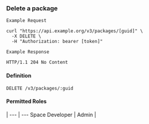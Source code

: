 ### Delete a package

```
Example Request
```

```shell
curl "https://api.example.org/v3/packages/[guid]" \
  -X DELETE \
  -H "Authorization: bearer [token]"
```

```
Example Response
```

```http
HTTP/1.1 204 No Content
```

#### Definition
`DELETE /v3/packages/:guid`

#### Permitted Roles
 |
--- | ---
Space Developer |
Admin |